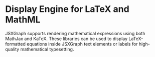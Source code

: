 # Display Engine for LaTeX and MathML

JSXGraph supports rendering mathematical expressions using both MathJax and KaTeX. These libraries can be used to display LaTeX-formatted equations inside JSXGraph text elements or labels for high-quality mathematical typesetting.